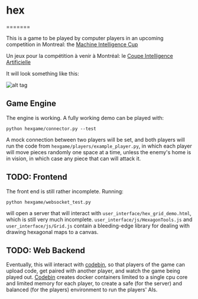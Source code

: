 # hex #
=======

This is a game to be played by computer players in an upcoming competition in Montreal: the <a href="http://machineintelligencecup.com">Machine Intelligence Cup</a>

Un jeux pour la compétition à venir à Montréal: le <a href="http://machineintelligencecup.com"> Coupe Intelligence Artificielle </a>

It will look something like this:

![alt tag](https://raw.github.com/cowpig/hex/master/demo.png)

## Game Engine ##

The engine is working. A fully working demo can be played with:

```python hexgame/connector.py --test```

A mock connection between two players will be set, and both players will run the code from `hexgame/players/example_player.py`, in which each player will move pieces randomly one space at a time, unless the enemy's home is in vision, in which case any piece that can will attack it.

## TODO: Frontend ##

The front end is still rather incomplete. Running:

```python hexgame/websocket_test.py```

will open a server that will interact with `user_interface/hex_grid_demo.html`, which is still very much incomplete. `user_interface/js/HexagonTools.js` and `user_interface/js/Grid.js` contain a bleeding-edge library for dealing with drawing hexagonal maps to a canvas.

## TODO: Web Backend ##

Eventually, this will interact with [codebin](https://github.com/surenm/codebin), so that players of the game can upload code, get paired with another player, and watch the game being played out. [Codebin](https://github.com/surenm/codebin) creates docker containers limited to a single cpu core and limited memory for each player, to create a safe (for the server) and balanced (for the players) environment to run the players' AIs.